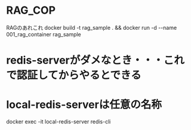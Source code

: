 # RAG_COP
RAGのあれこれ
docker build -t rag_sample . && docker run -d --name 001_rag_container rag_sample

# redis-serverがダメなとき・・・これで認証してからやるとできる
# local-redis-serverは任意の名称
docker exec -it local-redis-server redis-cli
